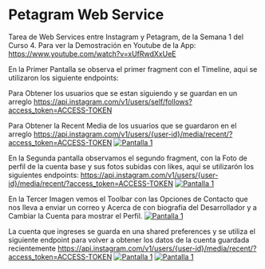 # Petagram Web Service
Tarea de Web Services entre Instagram y Petagram, de la Semana 1 del Curso 4.
Para ver la Demostración en Youtube de la App: https://www.youtube.com/watch?v=xUfRwdXxUeE

En la Primer Pantalla se observa el primer fragment con el Timeline, aqui se utilizaron los siguiente endpoints:

Para Obtener los usuarios que se estan siguiendo y se guardan en un arreglo
https://api.instagram.com/v1/users/self/follows?access_token=ACCESS-TOKEN

Para Obtener la Recent Media de los usuarios que se guardaron en el arreglo
https://api.instagram.com/v1/users/{user-id}/media/recent/?access_token=ACCESS-TOKEN
[![Pantalla 1](https://github.com/jmdra/PetagramWebServiceInstagram/blob/master/petagramws1.png)](#Pantalla)

En la Segunda pantalla observamos el segundo fragment, con la Foto de perfil de la cuenta base y sus fotos subidas con likes, aquí se utilizarón los siguientes endpoints:
https://api.instagram.com/v1/users/{user-id}/media/recent/?access_token=ACCESS-TOKEN
[![Pantalla 1](https://github.com/jmdra/PetagramWebServiceInstagram/blob/master/petagramws2.png)](#Pantalla)

En la Tercer Imagen vemos el Toolbar con las Opciones de Contacto que nos lleva a enviar un correo y Acerca de con biografia del Desarrollador y a Cambiar la Cuenta para mostrar el Perfil.
[![Pantalla 1](https://github.com/jmdra/PetagramWebServiceInstagram/blob/master/petagramws3.png)](#Pantalla)

La cuenta que ingreses se guarda en una shared preferences y se utiliza el siguiente endpoint para volver a obtener los datos de la cuenta guardada recientemente
https://api.instagram.com/v1/users/{user-id}/media/recent/?access_token=ACCESS-TOKEN
[![Pantalla 1](https://github.com/jmdra/PetagramWebServiceInstagram/blob/master/petagramws4.png)](#Pantalla)
[![Pantalla 1](https://github.com/jmdra/PetagramWebServiceInstagram/blob/master/petagramws5.png)](#Pantalla)




